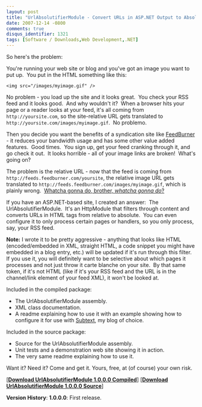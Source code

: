 ```yaml
---
layout: post
title: "UrlAbsolutifierModule - Convert URLs in ASP.NET Output to Absolute"
date: 2007-12-14 -0800
comments: true
disqus_identifier: 1321
tags: [Software / Downloads,Web Development,.NET]
---
```

So here's the problem:

You're running your web site or blog and you've got an image you want to
put up.  You put in the HTML something like this:

`<img src="/images/myimage.gif" />`

No problem - you load up the site and it looks great.  You check your
RSS feed and it looks good.  And why wouldn't it?  When a browser hits
your page or a reader looks at your feed, it's all coming from
`http://yoursite.com`, so the site-relative URL gets translated to
`http://yoursite.com/images/myimage.gif`.  No problemo.

Then you decide you want the benefits of a syndication site like
[FeedBurner](http://www.feedburner.com) - it reduces your bandwidth
usage and has some other value added features.  Good times.  You sign
up, get your feed cranking through it, and go check it out.  It looks
horrible - all of your image links are broken!  What's going on?

The problem is the relative URL - now that the feed is coming from
`http://feeds.feedburner.com/yoursite`, the relative image URL gets
translated to `http://feeds.feedburner.com/images/myimage.gif`, which is
plainly wrong.  [Whatcha gonna do, brother, *whatcha
gonna do*?](http://en.wikipedia.org/wiki/Hulk_Hogan)

If you have an ASP.NET-based site, I created an answer:  The
UrlAbsolutifierModule.  It's an HttpModule that filters through content
and converts URLs in HTML tags from relative to absolute.  You can even
configure it to only process certain pages or handlers, so you only
process, say, your RSS feed.

**Note:** I wrote it to be pretty aggressive - anything that looks like
HTML (encoded/embedded in XML, straight HTML, a code snippet you might
have embedded in a blog entry, etc.) will be updated if it's run through
this filter.  If you use it, you will definitely want to be selective
about which pages it processes and not just throw it carte blanche on
your site.  By that same token, if it's not HTML (like if it's your RSS
feed and the URL is in the channel/link element of your feed XML), it
won't be looked at.

Included in the compiled package:

-   The UrlAbsolutifierModule assembly.
-   XML class documentation.
-   A readme explaining how to use it with an example showing how to
    configure it for use with [Subtext](http://www.subtextproject.com),
    my blog of choice.

Included in the source package:

-   Source for the UrlAbsolutifierModule assembly.
-   Unit tests and a demonstration web site showing it in action.
-   The very same readme explaining how to use it.

Want it? Need it? Come and get it. Yours, free, at (of course) your own
risk.

[**[Download UrlAbsolutifierModule 1.0.0.0
Compiled](https://onedrive.live.com/redir?resid=C2CB832A5EC9B707!45419&authkey=!AEsf7c0FnUQWcWw&ithint=file%2czip)**]
 [**[Download UrlAbsolutifierModule 1.0.0.0
Source](https://onedrive.live.com/redir?resid=C2CB832A5EC9B707!45418&authkey=!AGYw08hMf1SF9yc&ithint=file%2czip)**]

**Version History**:
 **1.0.0.0**: First release.


